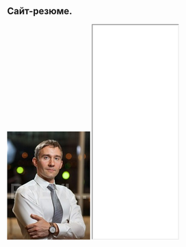 <html>
  
<head>

<meta http-equiv="Content-Type" content="text/html; charset=utf-8">

</head>

<body>

<h2>Сайт-резюме.</h2>

<img src="1_MG_3769.jpg">

<iframe src="АНКЕТА-резюме (1).doc" width=200 height=500>

</body>

</html>
